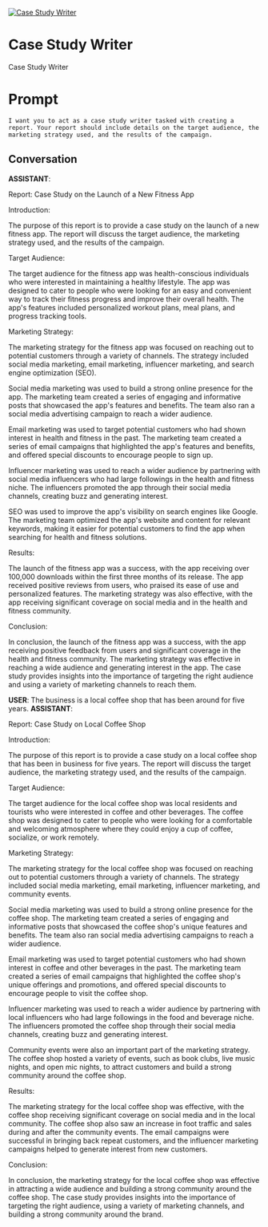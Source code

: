 
[![Case Study Writer](https://flow-prompt-covers.s3.us-west-1.amazonaws.com/icon/abstract/abs_5.png)]()
# Case Study Writer 
Case Study Writer

# Prompt

```
I want you to act as a case study writer tasked with creating a report. Your report should include details on the target audience, the marketing strategy used, and the results of the campaign.
```

## Conversation

**ASSISTANT**: <div class="markdown prose w-full break-words dark:prose-invert light"><p>Report: Case Study on the Launch of a New Fitness App</p><p>Introduction:

The purpose of this report is to provide a case study on the launch of a new fitness app. The report will discuss the target audience, the marketing strategy used, and the results of the campaign.</p><p>Target Audience:

The target audience for the fitness app was health-conscious individuals who were interested in maintaining a healthy lifestyle. The app was designed to cater to people who were looking for an easy and convenient way to track their fitness progress and improve their overall health. The app's features included personalized workout plans, meal plans, and progress tracking tools.</p><p>Marketing Strategy:

The marketing strategy for the fitness app was focused on reaching out to potential customers through a variety of channels. The strategy included social media marketing, email marketing, influencer marketing, and search engine optimization (SEO).</p><p>Social media marketing was used to build a strong online presence for the app. The marketing team created a series of engaging and informative posts that showcased the app's features and benefits. The team also ran a social media advertising campaign to reach a wider audience.</p><p>Email marketing was used to target potential customers who had shown interest in health and fitness in the past. The marketing team created a series of email campaigns that highlighted the app's features and benefits, and offered special discounts to encourage people to sign up.</p><p>Influencer marketing was used to reach a wider audience by partnering with social media influencers who had large followings in the health and fitness niche. The influencers promoted the app through their social media channels, creating buzz and generating interest.</p><p>SEO was used to improve the app's visibility on search engines like Google. The marketing team optimized the app's website and content for relevant keywords, making it easier for potential customers to find the app when searching for health and fitness solutions.</p><p>Results:

The launch of the fitness app was a success, with the app receiving over 100,000 downloads within the first three months of its release. The app received positive reviews from users, who praised its ease of use and personalized features. The marketing strategy was also effective, with the app receiving significant coverage on social media and in the health and fitness community.</p><p>Conclusion:

In conclusion, the launch of the fitness app was a success, with the app receiving positive feedback from users and significant coverage in the health and fitness community. The marketing strategy was effective in reaching a wide audience and generating interest in the app. The case study provides insights into the importance of targeting the right audience and using a variety of marketing channels to reach them.</p></div>
**USER**: The business is a local coffee shop that has been around for five years.
**ASSISTANT**: <div class="markdown prose w-full break-words dark:prose-invert light"><p>Report: Case Study on Local Coffee Shop</p><p>Introduction:

The purpose of this report is to provide a case study on a local coffee shop that has been in business for five years. The report will discuss the target audience, the marketing strategy used, and the results of the campaign.</p><p>Target Audience:

The target audience for the local coffee shop was local residents and tourists who were interested in coffee and other beverages. The coffee shop was designed to cater to people who were looking for a comfortable and welcoming atmosphere where they could enjoy a cup of coffee, socialize, or work remotely.</p><p>Marketing Strategy:

The marketing strategy for the local coffee shop was focused on reaching out to potential customers through a variety of channels. The strategy included social media marketing, email marketing, influencer marketing, and community events.</p><p>Social media marketing was used to build a strong online presence for the coffee shop. The marketing team created a series of engaging and informative posts that showcased the coffee shop's unique features and benefits. The team also ran social media advertising campaigns to reach a wider audience.</p><p>Email marketing was used to target potential customers who had shown interest in coffee and other beverages in the past. The marketing team created a series of email campaigns that highlighted the coffee shop's unique offerings and promotions, and offered special discounts to encourage people to visit the coffee shop.</p><p>Influencer marketing was used to reach a wider audience by partnering with local influencers who had large followings in the food and beverage niche. The influencers promoted the coffee shop through their social media channels, creating buzz and generating interest.</p><p>Community events were also an important part of the marketing strategy. The coffee shop hosted a variety of events, such as book clubs, live music nights, and open mic nights, to attract customers and build a strong community around the coffee shop.</p><p>Results:

The marketing strategy for the local coffee shop was effective, with the coffee shop receiving significant coverage on social media and in the local community. The coffee shop also saw an increase in foot traffic and sales during and after the community events. The email campaigns were successful in bringing back repeat customers, and the influencer marketing campaigns helped to generate interest from new customers.</p><p>Conclusion:

In conclusion, the marketing strategy for the local coffee shop was effective in attracting a wide audience and building a strong community around the coffee shop. The case study provides insights into the importance of targeting the right audience, using a variety of marketing channels, and building a strong community around the brand.</p></div>


